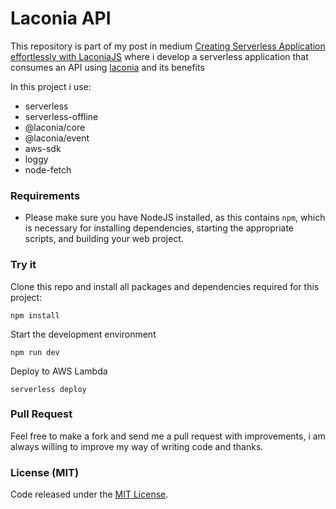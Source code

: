 # Laconia API

This repository is part of my post in medium [Creating Serverless Application effortlessly with LaconiaJS](https://medium.com/p/464ea547a0f0/edit) where i develop a serverless application that consumes an API using [laconia](https://laconiajs.io/docs/introduction/getting-started) and its benefits
 

In this project i use:

- serverless
- serverless-offline
- @laconia/core
- @laconia/event
- aws-sdk
- loggy
- node-fetch

### Requirements

- Please make sure you have NodeJS installed, as this contains `npm`, which is necessary for installing dependencies, starting the appropriate scripts, and building your web project.

### Try it

Clone this repo and install all packages and dependencies required for this project:

    npm install

Start the development environment

    npm run dev

Deploy to AWS Lambda

    serverless deploy

### Pull Request

Feel free to make a fork and send me a pull request with improvements, i am always willing to improve my way of writing code and thanks.

### License (MIT)

Code released under the [MIT License](LICENSE.md).

